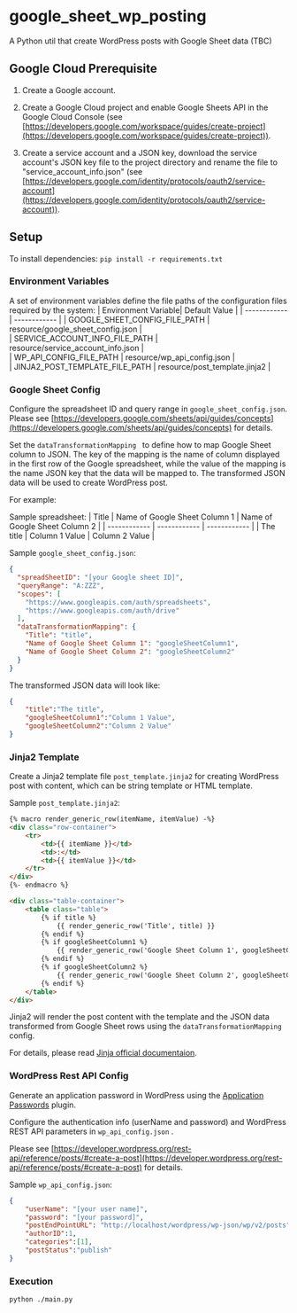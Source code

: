 

# google_sheet_wp_posting
A Python util that create WordPress posts with Google Sheet data (TBC)

## Google Cloud Prerequisite
1. Create a Google account.

2. Create a Google Cloud project and enable Google Sheets API in the Google Cloud Console 
(see [https://developers.google.com/workspace/guides/create-project](https://developers.google.com/workspace/guides/create-project)).

3. Create a service account and a JSON key, download the service account's JSON key file to the project directory  and rename the file to "service_account_info.json" 
(see [https://developers.google.com/identity/protocols/oauth2/service-account](https://developers.google.com/identity/protocols/oauth2/service-account)).

## Setup
To install dependencies:
`pip install -r requirements.txt`

  ### Environment Variables
A set of environment variables define the file paths of the configuration files required by the system:
| Environment Variable| Default Value   | 
| ------------ | ------------ | 
| GOOGLE_SHEET_CONFIG_FILE_PATH |  resource/google_sheet_config.json |  
| SERVICE_ACCOUNT_INFO_FILE_PATH |  resource/service_account_info.json |  
| WP_API_CONFIG_FILE_PATH |  resource/wp_api_config.json |  
| JINJA2_POST_TEMPLATE_FILE_PATH |  resource/post_template.jinja2 |  

### Google Sheet Config
Configure the spreadsheet ID and query range in `google_sheet_config.json`. 
Please see [https://developers.google.com/sheets/api/guides/concepts](https://developers.google.com/sheets/api/guides/concepts) for details.

Set the `dataTransformationMapping ` to define how to map Google Sheet column to JSON. The key of the mapping is the name of column displayed in the first row of the Google spreadsheet, while the value of the mapping is the name JSON key that the data will be mapped to. 
The transformed JSON data will be used to create WordPress post.

For example:

Sample spreadsheet:
| Title  | Name of Google Sheet Column 1   |  Name of Google Sheet Column 2 |
| ------------ | ------------ | ------------ |
| The title |  Column 1 Value |  Column 2 Value |



Sample `google_sheet_config.json`:
`````json
{
  "spreadSheetID": "[your Google sheet ID]",
  "queryRange": "A:ZZZ",
  "scopes": [
    "https://www.googleapis.com/auth/spreadsheets",
    "https://www.googleapis.com/auth/drive"
  ],
  "dataTransformationMapping": {
    "Title": "title",
    "Name of Google Sheet Column 1": "googleSheetColumn1",
    "Name of Google Sheet Column 2": "googleSheetColumn2"
  }
}
`````

The transformed JSON data will look like:
`````json
{
	"title":"The title",
	"googleSheetColumn1":"Column 1 Value",
	"googleSheetColumn2":"Column 2 Value"		
}
`````

### Jinja2 Template
Create a Jinja2 template file `post_template.jinja2` for creating WordPress post with content, which can be string template or HTML template.

Sample `post_template.jinja2`:
```html
{% macro render_generic_row(itemName, itemValue) -%}
<div class="row-container">
    <tr>
        <td>{{ itemName }}</td>
        <td>:</td>
        <td>{{ itemValue }}</td>
    </tr>
</div>
{%- endmacro %}

<div class="table-container">
    <table class="table">
        {% if title %}
            {{ render_generic_row('Title', title) }}
        {% endif %}
        {% if googleSheetColumn1 %}
            {{ render_generic_row('Google Sheet Column 1', googleSheetColumn1) }}
        {% endif %}
        {% if googleSheetColumn2 %}
            {{ render_generic_row('Google Sheet Column 2', googleSheetColumn2) }}
        {% endif %}
    </table>
</div>
```
Jinja2 will render the post content with the template and the JSON data transformed from Google Sheet rows using the `dataTransformationMapping ` config.

For details, please read [Jinja official documentaion](https://jinja.palletsprojects.com/en/3.0.x/).
### WordPress Rest API Config
Generate an application password in WordPress using the [Application Passwords](https://wordpress.org/plugins/application-passwords/ "Application Passwords") plugin.

Configure the authentication info (userName and password) and WordPress REST API parameters  in `wp_api_config.json` .

Please see [https://developer.wordpress.org/rest-api/reference/posts/#create-a-post](https://developer.wordpress.org/rest-api/reference/posts/#create-a-post) for details.

Sample `wp_api_config.json`:
````json
{
    "userName": "[your user name]",
    "password": "[your password]",
    "postEndPointURL": "http://localhost/wordpress/wp-json/wp/v2/posts",
    "authorID":1,
    "categories":[1],
    "postStatus":"publish"
}
````

### Execution
`python ./main.py`

